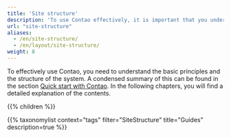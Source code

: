 ```yaml
---
title: 'Site structure'
description: 'To use Contao effectively, it is important that you understand the basic principles and the structure of the system.'
url: "site-structure"
aliases:
  - /en/site-structure/
  - /en/layout/site-structure/
weight: 8
---
```


To effectively use Contao, you need to understand the basic principles and the structure of the system. A condensed 
summary of this can be found in the section [Quick start with Contao](/en/introduction/contao-quickstart/). In the following chapters, you will find a 
detailed explanation of the contents.

{{% children %}}

{{% taxonomylist context="tags" filter="SiteStructure" title="Guides" description=true %}}
